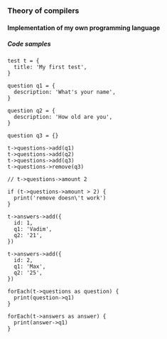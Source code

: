 ### Theory of compilers

#### Implementation of my own programming language

##### Code samples

```
test t = {
  title: 'My first test',
}

question q1 = {
  description: 'What's your name',
}

question q2 = {
  description: 'How old are you',
}

question q3 = {}

t->questions->add(q1)
t->questions->add(q2)
t->questions->add(q3)
t->questions->remove(q3)

// t->questions->amount 2

if (t->questions->amount > 2) {
  print('remove doesn\'t work')
}

t->answers->add({
  id: 1,
  q1: 'Vadim',
  q2: '21',
})

t->answers->add({
  id: 2,
  q1: 'Max',
  q2: '25',
})

forEach(t->questions as question) {
  print(question->q1)
}

forEach(t->answers as answer) {
  print(answer->q1)
}
```
